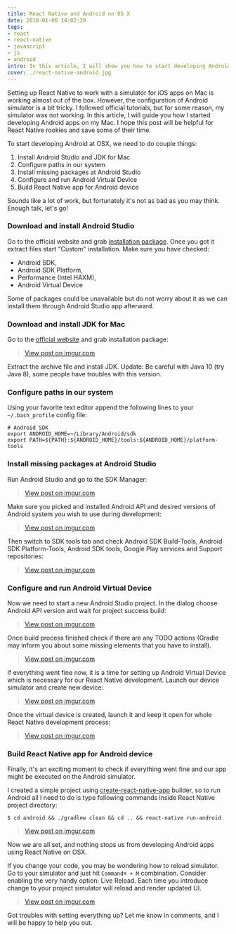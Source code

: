 ```yaml
---
title: React Native and Android on OS X
date: 2018-01-06 14:02:29
tags:
- react
- react-native
- javascript
- js
- android
intro: In this article, I will show you how to start developing Android apps on your Mac.
cover: ./react-native-android.jpg
---
```

Setting up React Native to work with a simulator for iOS apps on Mac is working almost out of the box. However, the configuration of Android simulator is a bit tricky. I followed official tutorials, but for some reason, my simulator was not working. In this article, I will guide you how I started developing Android apps on my Mac. I hope this post will be helpful for React Native rookies and save some of their time.

To start developing Android at OSX, we need to do couple things:

1. Install Android Studio and JDK for Mac
2. Configure paths in our system
3. Install missing packages at Android Studio
4. Configure and run Android Virtual Device
5. Build React Native app for Android device

Sounds like a lot of work, but fortunately it's not as bad as you may think. Enough talk, let's go!

### Download and install Android Studio
Go to the official website and grab [installation package](https://developer.android.com/studio/index.html). Once you got it extract files start "Custom" installation. Make sure you have checked:
- Android SDK,
- Android SDK Platform,
- Performance (Intel HAXM),
- Android Virtual Device

Some of packages could be unavailable but do not worry about it as we can install them through Android Studio app afterward.

### Download and install JDK for Mac
Go to the [official website](http://www.oracle.com/technetwork/java/javase/downloads/jdk8-downloads-2133151.html) and grab installation package:
<blockquote class="imgur-embed-pub" lang="en" data-id="YgWHmIR"><a href="//imgur.com/YgWHmIR">View post on imgur.com</a></blockquote><script async src="//s.imgur.com/min/embed.js" charset="utf-8"></script>

Extract the archive file and install JDK.
Update: Be careful with Java 10 (try Java 8), some people have troubles with this version.

### Configure paths in our system
Using your favorite text editor append the following lines to your `~/.bash_profile` config file:
```
# Android SDK
export ANDROID_HOME=~/Library/Android/sdk
export PATH=${PATH}:${ANDROID_HOME}/tools:${ANDROID_HOME}/platform-tools
```

### Install missing packages at Android Studio
Run Android Studio and go to the SDK Manager:
<blockquote class="imgur-embed-pub" lang="en" data-id="agdWi7t"><a href="//imgur.com/agdWi7t">View post on imgur.com</a></blockquote><script async src="//s.imgur.com/min/embed.js" charset="utf-8"></script>

Make sure you picked and installed Android API and desired versions of Android system you wish to use during development:
<blockquote class="imgur-embed-pub" lang="en" data-id="fdNnoET"><a href="//imgur.com/fdNnoET">View post on imgur.com</a></blockquote><script async src="//s.imgur.com/min/embed.js" charset="utf-8"></script>

Then switch to SDK tools tab and check Android SDK Build-Tools, Android SDK Platform-Tools, Android SDK tools, Google Play services and Support repositories:
<blockquote class="imgur-embed-pub" lang="en" data-id="fTOYE6F"><a href="//imgur.com/fTOYE6F">View post on imgur.com</a></blockquote><script async src="//s.imgur.com/min/embed.js" charset="utf-8"></script>

### Configure and run Android Virtual Device
Now we need to start a new Android Studio project. In the dialog choose Android API version and wait for project success build:
<blockquote class="imgur-embed-pub" lang="en" data-id="lbEvXOe"><a href="//imgur.com/lbEvXOe">View post on imgur.com</a></blockquote><script async src="//s.imgur.com/min/embed.js" charset="utf-8"></script>

Once build process finished check if there are any TODO actions (Gradle may inform you about some missing elements that you have to install).
<blockquote class="imgur-embed-pub" lang="en" data-id="qg5Sf0I"><a href="//imgur.com/qg5Sf0I">View post on imgur.com</a></blockquote><script async src="//s.imgur.com/min/embed.js" charset="utf-8"></script>

If everything went fine now, it is a time for setting up Android Virtual Device which is necessary for our React Native development. Launch our device simulator and create new device:
<blockquote class="imgur-embed-pub" lang="en" data-id="c4x7kW1"><a href="//imgur.com/c4x7kW1">View post on imgur.com</a></blockquote><script async src="//s.imgur.com/min/embed.js" charset="utf-8"></script>

Once the virtual device is created, launch it and keep it open for whole React Native development process:
<blockquote class="imgur-embed-pub" lang="en" data-id="qcOXACD"><a href="//imgur.com/qcOXACD">View post on imgur.com</a></blockquote><script async src="//s.imgur.com/min/embed.js" charset="utf-8"></script>

### Build React Native app for Android device
Finally, it's an exciting moment to check if everything went fine and our app might be executed on the Android simulator.

I created a simple project using [create-react-native-app](https://github.com/react-community/create-react-native-app) builder, so to run Android all I need to do is type following commands inside React Native project directory:
```
$ cd android && ./gradlew clean && cd .. && react-native run-android
```
<blockquote class="imgur-embed-pub" lang="en" data-id="L1Jrcpa"><a href="//imgur.com/L1Jrcpa">View post on imgur.com</a></blockquote><script async src="//s.imgur.com/min/embed.js" charset="utf-8"></script>

Now we are all set, and nothing stops us from developing Android apps using React Native on OSX.

If you change your code, you may be wondering how to reload simulator. Go to your simulator and just hit `Command⌘ + M` combination. Consider enabling the very handy option: Live Reload. Each time you introduce change to your project simulator will reload and render updated UI.
<blockquote class="imgur-embed-pub" lang="en" data-id="7Galk6Q"><a href="//imgur.com/7Galk6Q">View post on imgur.com</a></blockquote><script async src="//s.imgur.com/min/embed.js" charset="utf-8"></script>

Got troubles with setting everything up? Let me know in comments, and I will be happy to help you out.


